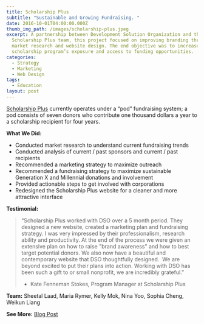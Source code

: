 ```yaml
---
title: Scholarship Plus
subtitle: "Sustainable and Growing Fundraising. "
date: 2016-10-01T04:00:00.000Z
thumb_img_path: /images/scholarship-plus.jpeg
excerpt: A partnership between Development Solution Organization and the
  Scholarship Plus team, this project focused on improving branding through
  market research and website design. The end objective was to increase the
  scholarship program’s exposure and access to funding opportunities.
categories:
  - Strategy
  - Marketing
  - Web Design
tags:
  - Education
layout: post
---
```

[Scholarship Plus](https://www.scholarshipplus.org) currently operates under a “pod” fundraising system; a pod consists of seven donors who contribute one thousand dollars a year to
a scholarship recipient for four years.

**What We Did:**

* Conducted market research to understand current fundraising trends
* Conducted analysis of current / past sponsors and current / past recipients
* Recommended a marketing strategy to maximize outreach
* Recommended a fundraising strategy to maximize sustainable Generation X and Millennial donations and involvement
* Provided actionable steps to get involved with corporations
* Redesigned the Scholarship Plus website for a cleaner and more attractive interface

**Testimonial:**

> “Scholarship Plus worked with DSO over a 5 month period. They designed a new website, created a marketing plan and fundraising strategy. I was very impressed by their professionalism, research ability and productivity. At the end of the process we were given an extensive plan on how to raise "brand awareness" and how to best target potential donors. We also now have a beautiful and contemporary website that DSO thoughtfully designed.  We are beyond excited to put their plans into action. Working with DSO has been such a gift to or small nonprofit, we are incredibly grateful.”
>
> * Kate Fenneman Stokes, Program Manager at Scholarship Plus

**Team:** Sheetal Laad, Maria Rymer, Kelly Mok, Nina Yoo, Sophia Cheng, Weikun Liang

**See More:** [Blog Post](https://www.dsoglobal.org/blogposts/dso-update-february-2017/)